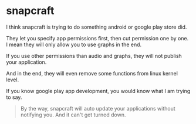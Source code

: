 # snapcraft

I think snapcraft is trying to do something android or google play store did.

They let you specify app permissions first, then cut permission one by one. I mean they will only allow you to use graphs in the end.

If you use other permissions than audio and graphs, they will not publish your application.

And in the end, they will even remove some functions from linux kernel level.

If you know google play app development, you would know what I am trying to say.

> By the way, snapcraft will auto update your applications without notifying you. And it can't get turned down.
